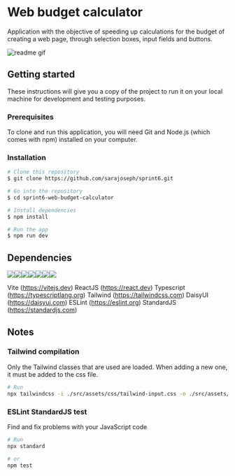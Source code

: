  # Web budget calculator

Application with the objective of speeding up calculations for the budget of creating a web page, through selection boxes, input fields and buttons.

<img alt="readme gif" src="./public/images/screenrecord.gif">


## Getting started

These instructions will give you a copy of the project to run it on your local machine for development and testing purposes.

### Prerequisites

To clone and run this application, you will need Git and Node.js (which comes with npm) installed on your computer.


### Installation

```bash
# Clone this repository
$ git clone https://github.com/sarajoseph/sprint6.git

# Go into the repository
$ cd sprint6-web-budget-calculator

# Install dependencies
$ npm install

# Run the app
$ npm run dev
```


## Dependencies

[<img src="https://img.shields.io/badge/Vite-B73BFE?style=for-the-badge&logo=vite&logoColor=FFD62E" />](https://vitejs.dev)[<img src="https://img.shields.io/badge/React-20232A?style=for-the-badge&logo=react&logoColor=61DAFB" />](https://react.dev)[<img src="https://img.shields.io/badge/TypeScript-3178C6?style=for-the-badge&logo=typescript&logoColor=white">](https://typescriptlang.org)[<img src="https://img.shields.io/badge/Tailwind_CSS-0b1120?style=for-the-badge&logo=tailwind-css&logoColor=06B6D4">](https://tailwindcss.com)[<img src="https://img.shields.io/badge/daisyUI-white?style=for-the-badge&logo=daisyui&logoColor=5A0EF8">](https://daisyui.com)[<img src="https://img.shields.io/badge/eslint-white?style=for-the-badge&logo=eslint&logoColor=4B32C3">](https://eslint.org)[<img src="https://img.shields.io/badge/standardJS-F3DF49?style=for-the-badge&logo=standardJS&logoColor=black">](https://standardjs.com)

Vite (https://vitejs.dev)
ReactJS (https://react.dev)
Typescript (https://typescriptlang.org)
Tailwind (https://tailwindcss.com)
DaisyUI (https://daisyui.com)
ESLint (https://eslint.org)
StandardJS (https://standardjs.com)


## Notes

### Tailwind compilation

Only the Tailwind classes that are used are loaded. When adding a new one, it must be added to the css file.
```bash
# Run
npx tailwindcss -i ./src/assets/css/tailwind-input.css -o ./src/assets/css/tailwind-output.css --watch
```


### ESLint StandardJS test

Find and fix problems with your JavaScript code
```bash
# Run
npx standard

# or
npm test
```